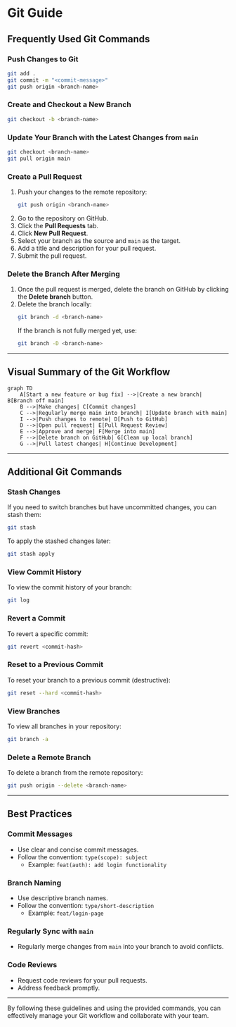# Git Guide

## Frequently Used Git Commands

### Push Changes to Git
```bash
git add .
git commit -m "<commit-message>"
git push origin <branch-name>
```

### Create and Checkout a New Branch
```bash
git checkout -b <branch-name>
```

### Update Your Branch with the Latest Changes from `main`
```bash
git checkout <branch-name>
git pull origin main
```

### Create a Pull Request
1. Push your changes to the remote repository:
   ```bash
   git push origin <branch-name>
   ```
2. Go to the repository on GitHub.
3. Click the **Pull Requests** tab.
4. Click **New Pull Request**.
5. Select your branch as the source and `main` as the target.
6. Add a title and description for your pull request.
7. Submit the pull request.

### Delete the Branch After Merging
1. Once the pull request is merged, delete the branch on GitHub by clicking the **Delete branch** button.
2. Delete the branch locally:
   ```bash
   git branch -d <branch-name>
   ```
   If the branch is not fully merged yet, use:
   ```bash
   git branch -D <branch-name>
   ```

---

## Visual Summary of the Git Workflow

```mermaid
graph TD
    A[Start a new feature or bug fix] -->|Create a new branch| B[Branch off main]
    B -->|Make changes| C[Commit changes]
    C -->|Regularly merge main into branch| I[Update branch with main]
    I -->|Push changes to remote| D[Push to GitHub]
    D -->|Open pull request| E[Pull Request Review]
    E -->|Approve and merge| F[Merge into main]
    F -->|Delete branch on GitHub| G[Clean up local branch]
    G -->|Pull latest changes| H[Continue Development]
```

---

## Additional Git Commands

### Stash Changes
If you need to switch branches but have uncommitted changes, you can stash them:
```bash
git stash
```
To apply the stashed changes later:
```bash
git stash apply
```

### View Commit History
To view the commit history of your branch:
```bash
git log
```

### Revert a Commit
To revert a specific commit:
```bash
git revert <commit-hash>
```

### Reset to a Previous Commit
To reset your branch to a previous commit (destructive):
```bash
git reset --hard <commit-hash>
```

### View Branches
To view all branches in your repository:
```bash
git branch -a
```

### Delete a Remote Branch
To delete a branch from the remote repository:
```bash
git push origin --delete <branch-name>
```

---

## Best Practices

### Commit Messages
- Use clear and concise commit messages.
- Follow the convention: `type(scope): subject`
  - Example: `feat(auth): add login functionality`

### Branch Naming
- Use descriptive branch names.
- Follow the convention: `type/short-description`
  - Example: `feat/login-page`

### Regularly Sync with `main`
- Regularly merge changes from `main` into your branch to avoid conflicts.

### Code Reviews
- Request code reviews for your pull requests.
- Address feedback promptly.

---

By following these guidelines and using the provided commands, you can effectively manage your Git workflow and collaborate with your team.